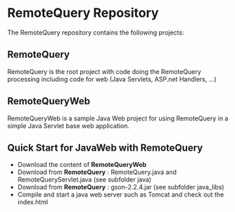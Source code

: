 RemoteQuery Repository
======================

The RemoteQuery repository contains the following projects:

RemoteQuery
-----------

RemoteQuery is the root project with code doing the RemoteQuery processing including code for web (Java Servlets, ASP.net Handlers, ...)


RemoteQueryWeb
--------------

RemoteQueryWeb is a sample Java Web project for using RemoteQuery in a simple Java Servlet base web application.


Quick Start for JavaWeb with RemoteQuery
----------------------------------------

+ Download the content of **RemoteQueryWeb** 
+ Download from **RemoteQuery** : RemoteQuery.java and RemoteQueryServlet.java (see subfolder java)
+ Download from **RemoteQuery** : gson-2.2.4.jar (see subfolder java_libs)
+ Compile and start a java web server such as Tomcat and check out the index.html


